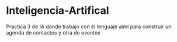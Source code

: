 # Inteligencia-Artifical
Practica 3 de IA donde trabajo con el lenguaje aiml para construir un agenda de contactos y otra de eventos
